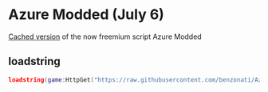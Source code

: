 # Azure Modded (July 6)
[Cached version](https://web.archive.org/web/20240706135013/https://raw.githubusercontent.com/Actyrn/Scripts/main/AzureModded) of the now freemium script Azure Modded

## loadstring
```lua
loadstring(game:HttpGet("https://raw.githubusercontent.com/benzonati/Azure-Modded-July-06/refs/heads/main/main.lua"))
```
